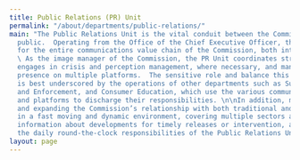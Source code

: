 ```yaml
---
title: Public Relations (PR) Unit
permalink: "/about/departments/public-relations/"
main: "The Public Relations Unit is the vital conduit between the Commission and the
  public.  Operating from the Office of the Chief Executive Officer, the unit is responsible
  for the entire communications value chain of the Commission, both internal and external.
  \ As the image manager of the Commission, the PR Unit coordinates strategic communication,
  engages in crisis and perception management, where necessary, and manages the Commission’s
  presence on multiple platforms.  The sensitive role and balance this unit plays
  is best underscored by the operations of other departments such as Surveillance
  and Enforcement, and Consumer Education, which use the various communication channels
  and platforms to discharge their responsibilities. \n\nIn addition, maintaining
  and expanding the Commission’s relationship with both traditional and new media
  in a fast moving and dynamic environment, covering multiple sectors and gathering
  information about developments for timely releases or intervention, are some of
  the daily round-the-clock responsibilities of the Public Relations Unit. "
layout: page
---
```


